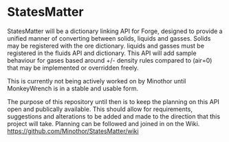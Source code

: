 StatesMatter
============
StatesMatter will be a dictionary linking API for Forge, designed to provide a unified manner of converting between solids, liquids and gasses.
Solids may be registered with the ore dictionary.
liquids and gasses must be registered in the fluids API and dictionary.
This API will add sample behaviour for gases based around +/- density rules compared to (air=0) that may be implemented or overridden freely.

This is currently not being actively worked on by Minothor until MonkeyWrench is in a stable and usable form.

The purpose of this repository until then is to keep the planning on this API open and publically available.
This should allow for requirements, suggestions and alterations to be added and made to the direction that this project will take.
Planning can be followed and joined in on the Wiki.
https://github.com/Minothor/StatesMatter/wiki
